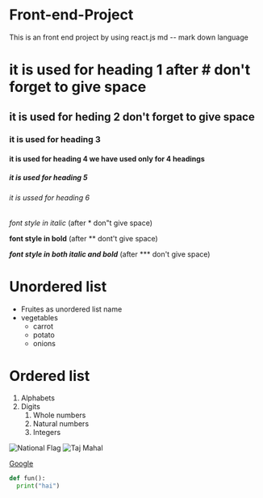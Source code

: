 # Front-end-Project
This is an front end project by using react.js 
md -- mark down language
# it is used for heading 1 after # don't forget to give space
## it is used for heding 2 don't forget to give space
### it is used for heading 3 
#### it is used for heading 4 we have used only for 4 headings
##### it is used for heading 5
###### it is ussed for heading 6

*font style in italic*  (after  * don"t give space)

**font style in bold**  (after ** dont't give space)

***font style in both italic and bold***  (after *** don't give space)

# Unordered list 
* Fruites as unordered list name
* vegetables
  * carrot
  * potato
  * onions

# Ordered list
1. Alphabets
2. Digits
    1. Whole numbers
    2. Natural numbers
    3. Integers

![National Flag](https://upload.wikimedia.org/wikipedia/en/4/41/Flag_of_India.svg)
![Taj Mahal](https://images.theconversation.com/files/228846/original/file-20180723-189310-1ymcybu.jpg?ixlib=rb-1.1.0&q=45&auto=format&w=754&fit=clip)

[Google](https://www.google.com/)

~~~python
def fun():
  print("hai")
~~~
